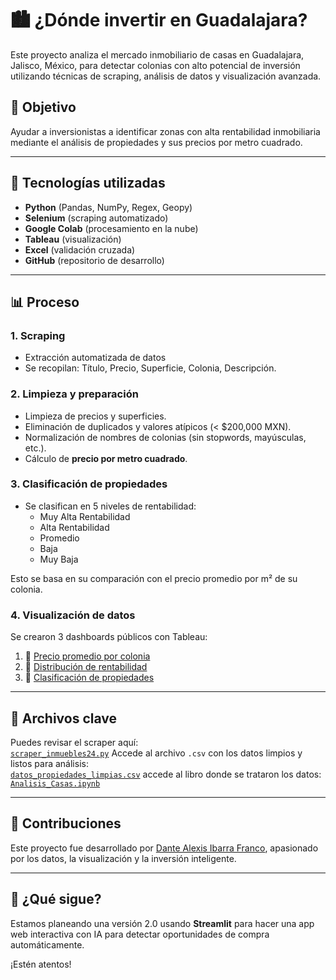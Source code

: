 # 🏙️ ¿Dónde invertir en Guadalajara?

Este proyecto analiza el mercado inmobiliario de casas en Guadalajara, Jalisco, México, para detectar colonias con alto potencial de inversión utilizando técnicas de scraping, análisis de datos y visualización avanzada.

## 📌 Objetivo

Ayudar a inversionistas a identificar zonas con alta rentabilidad inmobiliaria mediante el análisis de propiedades y sus precios por metro cuadrado.

---

## 🧠 Tecnologías utilizadas

- **Python** (Pandas, NumPy, Regex, Geopy)
- **Selenium** (scraping automatizado)
- **Google Colab** (procesamiento en la nube)
- **Tableau** (visualización)
- **Excel** (validación cruzada)
- **GitHub** (repositorio de desarrollo)

---

## 📊 Proceso

### 1. Scraping
- Extracción automatizada de datos 
- Se recopilan: Título, Precio, Superficie, Colonia, Descripción.

### 2. Limpieza y preparación
- Limpieza de precios y superficies.
- Eliminación de duplicados y valores atípicos (< $200,000 MXN).
- Normalización de nombres de colonias (sin stopwords, mayúsculas, etc.).
- Cálculo de **precio por metro cuadrado**.

### 3. Clasificación de propiedades
- Se clasifican en 5 niveles de rentabilidad:
  - Muy Alta Rentabilidad
  - Alta Rentabilidad
  - Promedio
  - Baja
  - Muy Baja

Esto se basa en su comparación con el precio promedio por m² de su colonia.

### 4. Visualización de datos
Se crearon 3 dashboards públicos con Tableau:

1. 🔗 [Precio promedio por colonia](https://public.tableau.com/app/profile/dante.alexis.ibarra.franco/viz/DndeinvertirenGuadalajara/Dashboard1)
2. 🔗 [Distribución de rentabilidad](https://public.tableau.com/app/profile/dante.alexis.ibarra.franco/viz/DndeinvertirenGuadalajara2/Dashboard12)
3. 🔗 [Clasificación de propiedades](https://public.tableau.com/app/profile/dante.alexis.ibarra.franco/viz/DndeinvertirenGuadalajara3/Dashboard3)

---

## 📁 Archivos clave

Puedes revisar el scraper aquí:  
[`scraper_inmuebles24.py`](https://github.com/dantolo/portafolio-cientifico-datos/blob/main/proyecto-02-rentas-gdl/codigo-py-scrapper/README.md)
Accede al archivo `.csv` con los datos limpios y listos para análisis:  
[`datos_propiedades_limpias.csv`](https://github.com/dantolo/portafolio-cientifico-datos/blob/main/proyecto-02-rentas-gdl/datos_propiedades_limpias.csv)
accede al libro donde se trataron los datos:
[`Analisis_Casas.ipynb`](https://colab.research.google.com/drive/13JgGcJBUQjwUTmORkNztegbvwoB_Y1e3?usp=sharing)

---

## 🤝 Contribuciones

Este proyecto fue desarrollado por [Dante Alexis Ibarra Franco](https://www.linkedin.com/in/dantealexisibarra/), apasionado por los datos, la visualización y la inversión inteligente.

---

## 🚀 ¿Qué sigue?

Estamos planeando una versión 2.0 usando **Streamlit** para hacer una app web interactiva con IA para detectar oportunidades de compra automáticamente.

¡Estén atentos!
